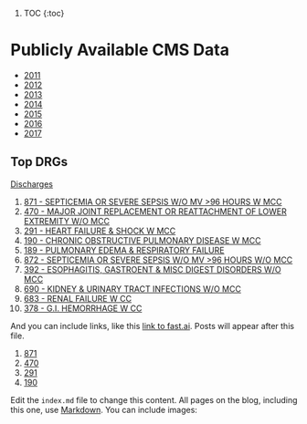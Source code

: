 1. TOC
{:toc}




# Publicly Available CMS Data

* [2011](https://data.cms.gov/Medicare-Inpatient/Inpatient-Prospective-Payment-System-IPPS-Provider/97k6-zzx3)  
* [2012](https://data.cms.gov/Medicare-Inpatient/Inpatient-Prospective-Payment-System-IPPS-Provider/xpsg-6hup)  
* [2013](https://data.cms.gov/Medicare-Inpatient/Inpatient-Prospective-Payment-System-IPPS-Provider/kd35-nmmt)  
* [2014](https://data.cms.gov/Medicare-Inpatient/Inpatient-Prospective-Payment-System-IPPS-Provider/9zmi-76w9)    
* [2015](https://data.cms.gov/Medicare-Inpatient/Inpatient-Prospective-Payment-System-IPPS-Provider/w2du-it53)    
* [2016](https://data.cms.gov/Medicare-Inpatient/Inpatient-Prospective-Payment-System-IPPS-Provider/fm2n-hjj6)  
* [2017](https://data.cms.gov/Medicare-Inpatient/Inpatient-Prospective-Payment-System-IPPS-Provider/tcsp-6e99)  



## Top DRGs


[Discharges](http://mvigoda.github.io/datasets/Discharges/holding.md)  





1.  [871 - SEPTICEMIA OR SEVERE SEPSIS W/O MV >96 HOURS W MCC](http://mvigoda.github.io/datasets/Discharges/DRG_number_871_1_Chart.html)   
2.  [470 - MAJOR JOINT REPLACEMENT OR REATTACHMENT OF LOWER EXTREMITY W/O MCC](http://mvigoda.github.io/datasets/Discharges/DRG_number_470_2_Chart.html)   
3.  [291 - HEART FAILURE & SHOCK W MCC](http://mvigoda.github.io/datasets/Discharges/DRG_number_291_3_Chart.html)   
4.  [190 - CHRONIC OBSTRUCTIVE PULMONARY DISEASE W MCC](http://mvigoda.github.io/datasets/Discharges/DRG_number_190_4_Chart.html)   
5.  [189 - PULMONARY EDEMA & RESPIRATORY FAILURE](http://mvigoda.github.io/datasets/Discharges/DRG_number_189_5_Chart.html)   
6.  [872 - SEPTICEMIA OR SEVERE SEPSIS W/O MV >96 HOURS W/O MCC](http://mvigoda.github.io/datasets/Discharges/DRG_number_872_6_Chart.html)   
7.  [392 - ESOPHAGITIS, GASTROENT & MISC DIGEST DISORDERS W/O MCC](http://mvigoda.github.io/datasets/Discharges/DRG_number_392_7_Chart.html)   
8.  [690 - KIDNEY & URINARY TRACT INFECTIONS W/O MCC](http://mvigoda.github.io/datasets/Discharges/DRG_number_690_8_Chart.html)   
9.  [683 - RENAL FAILURE W CC](http://mvigoda.github.io/datasets/Discharges/DRG_number_683_9_Chart.html) 
10.  [378 - G.I. HEMORRHAGE W CC](http://mvigoda.github.io/datasets/Discharges/DRG_number_378_10_Chart.html)   

And you can include links, like this [link to fast.ai](https://www.fast.ai). Posts will appear after this file. 

1.  [871](http://mvigoda.github.io/datasets/Discharges/DRG_number_871_1_Chart.html)  
2.  [470](http://mvigoda.github.io/datasets/Discharges/DRG_number_470_2_Chart.html)  
3.  [291](http://mvigoda.github.io/datasets/Discharges/DRG_number_291_3_Chart.html)  
4.  [190](http://mvigoda.github.io/datasets/Discharges/DRG_number_190_4_Chart.html)


Edit the `index.md` file to change this content. All pages on the blog, including this one, use [Markdown](https://guides.github.com/features/mastering-markdown/). You can include images:

